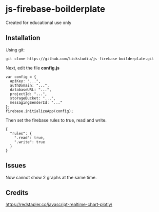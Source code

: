 # js-firebase-boilderplate
Created for educational use only

## Installation
Using git:
```
git clone https://github.com/tickstudiu/js-firebase-boilderplate.git
```
Next, edit the file **config.js**
```
var config = {
  apiKey: "...",
  authDomain: "...",
  databaseURL: "...",
  projectId: "...",
  storageBucket: "...",
  messagingSenderId: "..."
};
firebase.initializeApp(config);
```
Then set the firebase rules to true, read and write.
```
{
  "rules": {
    ".read": true,
    ".write": true
  }
}
```


## Issues
Now cannot show 2 graphs at the same time.

## Credits
https://redstapler.co/javascript-realtime-chart-plotly/
